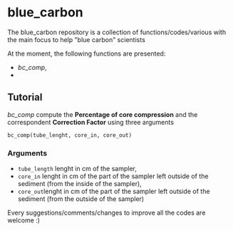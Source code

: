 # blue_carbon

The blue_carbon repository is a collection of functions/codes/various with the main focus to help "blue carbon" scientists


At the moment, the following functions are presented:
-  *bc_comp*, 
- 


## Tutorial

*bc_comp* compute the **Percentage of core compression** and the correspondent **Correction Factor** using three arguments 

`bc_comp(tube_lenght, core_in, core_out)`

### Arguments

- `tube_length` lenght in cm of the sampler,
- `core_in` lenght in cm of the part of the sampler left outside of the sediment (from the inside of the sampler),
- `core_out`lenght in cm of the part of the sampler left outside of the sediment (from the outside of the sampler)


Every suggestions/comments/changes to improve all the codes are welcome :)
